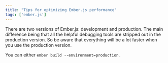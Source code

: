 ```yaml
---
title: "Tips for optimizing Ember.js performance"
tags: ['ember.js']
---
```


There are two versions of Ember.js: development and production. The main difference being that all the helpful debugging tools are stripped out in the production version. So be aware that everything will be a lot faster when you use the production version.

You can either `ember build --environment=production`.
